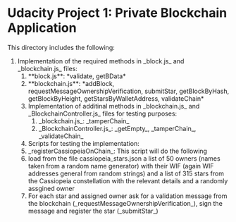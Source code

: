 # Udacity Project 1: Private Blockchain Application

This directory includes the following:

<ol>
<li>Implementation of the required methods in _block.js_ and _blockchain.js_ files:
<ol>
<li> **block.js**: *validate, getBData* </li>
<li> **blockchain.js**: *addBlock, requestMessageOwnershipVerification, submitStar, getBlockByHash, getBlockByHeight, getStarsByWalletAddress, validateChain* </li>
</ol}>
</li>
<li> Implementation of additinal methods in _blockchain.js_ and _BlockchainController.js_ files for testing purposes:
<ol>
<li> _blockchain.js_: _tamperChain_ </li>
<li> _BlockchainController.js_: _getEmpty_, _tamperChain_, _validateChain_ </li>
</ol>
</li>
<li> Scripts for testing the implementation:
<ol}>
<li> _registerCassiopeiaOnChain_: This script will do the following </li>
<li>  load from the file cassiopeia_stars.json a list of 50 owners (names taken from a random name generator) with their WIF (again WIF addresses general from random strings) and a list of 315 stars from the Cassiopeia constellation with the relevant details and a randomly assgined owner </li>
</ol}>
</li>
 <li>  For each star and assigned owner ask for a validation message from the blockchain (_requestMessageOwnershipVerification_), sign the message and register the star (_submitStar_)
</ol}>
